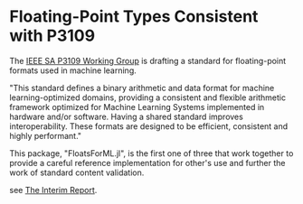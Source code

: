 # Floating-Point Types Consistent with P3109

The [IEEE SA P3109 Working Group](https://standards.ieee.org/iee7e/3109/11165/)
 is drafting a standard for floating-point formats used in machine learning.


"This standard defines a binary arithmetic and data format for machine learning-optimized domains, providing a consistent and flexible arithmetic framework optimized for Machine Learning Systems implemented in hardware and/or software. Having a shared standard improves interoperability.  These formats are designed to be efficient, consistent and highly performant."

This package, "FloatsForML.jl", is the first one of three that work together to provide a careful reference implementation for other's use and further the work of standard content validation.


 see [The Interim Report](https://github.com/P3109/Public/blob/main/IEEE%20WG%20P3109%20Interim%20Report.pdf).
